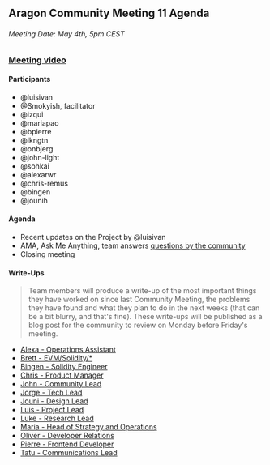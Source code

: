 ## Aragon Community Meeting 11 Agenda

###### Meeting Date: May 4th, 5pm CEST
### [Meeting video](https://www.youtube.com/AragonProject)

#### Participants
- @luisivan
- @Smokyish, facilitator
- @izqui
- @mariapao
- @bpierre
- @lkngtn
- @onbjerg
- @john-light
- @sohkai
- @alexarwr
- @chris-remus
- @bingen
- @jounih

#### Agenda
- Recent updates on the Project by @luisivan
- AMA, Ask Me Anything, team answers [questions by the community](https://www.reddit.com/r/aragonproject)
- Closing meeting

#### Write-Ups
> Team members will produce a write-up of the most important things they have worked on since last Community Meeting, the problems they have found and what they plan to do in the next weeks (that can be a bit blurry, and that's fine). These write-ups will be published as a blog post for the community to review on Monday before Friday's meeting.

- [Alexa - Operations Assistant]()
- [Brett - EVM/Solidity/\*]()
- [Bingen - Solidity Engineer]()
- [Chris - Product Manager]()
- [John - Community Lead]()
- [Jorge - Tech Lead]()
- [Jouni - Design Lead]()
- [Luis - Project Lead]()
- [Luke - Research Lead]()
- [Maria - Head of Strategy and Operations]()
- [Oliver - Developer Relations]()
- [Pierre - Frontend Developer]()
- [Tatu - Communications Lead]()
